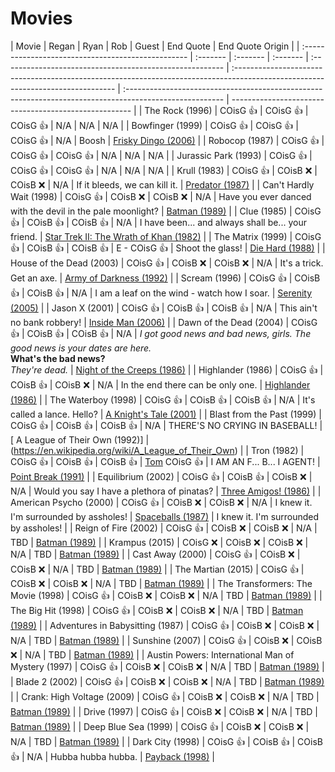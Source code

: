 # Movies

| Movie                                              | Regan    | Ryan     | Rob      | Guest                                                    | End Quote                                                                                                                       | End Quote Origin                                                                                        |
| :------------------------------------------------- | :------- | :------- | :------- | :------------------------------------------------------- | :------------------------------------------------------------------------------------------------------------------------------ | :------------------------------------------------------------------------------------------------------ | ----------------------------------------------------- |
| The Rock (1996)                                    | COisG 👍 | COisG 👍 | COisG 👍 | N/A                                                      | N/A                                                                                                                             | N/A                                                                                                     |
| Bowfinger (1999)                                   | COisG 👍 | COisG 👍 | COisG 👍 | N/A                                                      | Boosh                                                                                                                           | [Frisky Dingo (2006)](https://en.wikipedia.org/wiki/Frisky_Dingo)                                       |
| Robocop (1987)                                     | COisG 👍 | COisG 👍 | COisG 👍 | N/A                                                      | N/A                                                                                                                             | N/A                                                                                                     |
| Jurassic Park (1993)                               | COisG 👍 | COisG 👍 | COisG 👍 | N/A                                                      | N/A                                                                                                                             | N/A                                                                                                     |
| Krull (1983)                                       | COisG 👍 | COisB ❌ | COisB ❌ | N/A                                                      | If it bleeds, we can kill it.                                                                                                   | [Predator (1987)](<https://en.wikipedia.org/wiki/Predator_(film)>)                                      |
| Can't Hardly Wait (1998)                           | COisG 👍 | COisB ❌ | COisB ❌ | N/A                                                      | Have you ever danced with the devil in the pale moonlight?                                                                      | [Batman (1989)](<https://en.wikipedia.org/wiki/Batman_(1989_film)>)                                     |
| Clue (1985)                                        | COisG 👍 | COisB 👍 | COisB 👍 | N/A                                                      | I have been... and always shall be... your friend.                                                                              | [Star Trek II: The Wrath of Khan (1982)](https://en.wikipedia.org/wiki/Star_Trek_II:_The_Wrath_of_Khan) |
| The Matrix (1999)                                  | COisG 👍 | COisB 👍 | COisB 👍 | E - COisG 👍                                             | Shoot the glass!                                                                                                                | [Die Hard (1988)](https://en.wikipedia.org/wiki/Die_Hard)                                               |
| House of the Dead (2003)                           | COisG 👍 | COisB ❌ | COisB ❌ | N/A                                                      | It's a trick. Get an axe.                                                                                                       | [Army of Darkness (1992)](https://en.wikipedia.org/wiki/Army_of_Darkness)                               |
| Scream (1996)                                      | COisG 👍 | COisB 👍 | COisB 👍 | N/A                                                      | I am a leaf on the wind - watch how I soar.                                                                                     | [Serenity (2005)](<https://en.wikipedia.org/wiki/Serenity_(2005_film)>)                                 |
| Jason X (2001)                                     | COisG 👍 | COisB 👍 | COisB 👍 | N/A                                                      | This ain't no bank robbery!                                                                                                     | [Inside Man (2006)](https://en.wikipedia.org/wiki/Inside_Man)                                           |
| Dawn of the Dead (2004)                            | COisG 👍 | COisB 👍 | COisB 👍 | N/A                                                      | _I got good news and bad news, girls. The good news is your dates are here._ <br> **What's the bad news?** <br> _They're dead._ | [Night of the Creeps (1986)](https://en.wikipedia.org/wiki/Night_of_the_Creeps)                         |
| Highlander (1986)                                  | COisG 👍 | COisB 👍 | COisB ❌ | N/A                                                      | In the end there can be only one.                                                                                               | [Highlander (1986)](<https://en.wikipedia.org/wiki/Highlander_(film)>)                                  |
| The Waterboy (1998)                                | COisG 👍 | COisB 👍 | COisB 👍 | N/A                                                      | It's called a lance. Hello?                                                                                                     | [A Knight's Tale (2001)](https://en.wikipedia.org/wiki/A_Knight%27s_Tale)                               |
| Blast from the Past (1999)                         | COisG 👍 | COisB 👍 | COisB 👍 | N/A                                                      | THERE'S NO CRYING IN BASEBALL!                                                                                                  | [ A League of Their Own (1992)]                                                                         | (https://en.wikipedia.org/wiki/A_League_of_Their_Own) |
| Tron (1982)                                        | COisG 👍 | COisB 👍 | COisB 👍 | [Tom](https://thetomcastpopcast.transistor.fm/) COisG 👍 | I AM AN F... B... I AGENT!                                                                                                      | [Point Break (1991)](<https://en.wikipedia.org/wiki/Point_Break_(2015_film)>)                           |
| Equilibrium (2002)                                 | COisG 👍 | COisB 👍 | COisB ❌ | N/A                                                      | Would you say I have a plethora of pinatas?                                                                                     | [Three Amigos! (1986)](https://en.wikipedia.org/wiki/Three_Amigos)                                      |
| American Psycho (2000)                             | COisG 👍 | COisB ❌ | COisB ❌ | N/A                                                      | I knew it. I'm surrounded by assholes!                                                                                          | [Spaceballs (1987)](https://en.wikipedia.org/wiki/Spaceballs)                                           | I knew it. I'm surrounded by assholes!                |
| Reign of Fire (2002)                               | COisG 👍 | COisB ❌ | COisB ❌ | N/A                                                      | TBD                                                                                                                             | [Batman (1989)](<https://en.wikipedia.org/wiki/Predator_(film)>)                                        |
| Krampus (2015)                                     | COisG ❌ | COisB ❌ | COisB ❌ | N/A                                                      | TBD                                                                                                                             | [Batman (1989)](<https://en.wikipedia.org/wiki/Predator_(film)>)                                        |
| Cast Away (2000)                                   | COisG 👍 | COisB ❌ | COisB ❌ | N/A                                                      | TBD                                                                                                                             | [Batman (1989)](<https://en.wikipedia.org/wiki/Predator_(film)>)                                        |
| The Martian (2015)                                 | COisG 👍 | COisB ❌ | COisB ❌ | N/A                                                      | TBD                                                                                                                             | [Batman (1989)](<https://en.wikipedia.org/wiki/Predator_(film)>)                                        |
| The Transformers: The Movie (1998)                 | COisG 👍 | COisB ❌ | COisB ❌ | N/A                                                      | TBD                                                                                                                             | [Batman (1989)](<https://en.wikipedia.org/wiki/Predator_(film)>)                                        |
| The Big Hit (1998)                                 | COisG 👍 | COisB ❌ | COisB ❌ | N/A                                                      | TBD                                                                                                                             | [Batman (1989)](<https://en.wikipedia.org/wiki/Predator_(film)>)                                        |
| Adventures in Babysitting (1987)                   | COisG 👍 | COisB ❌ | COisB ❌ | N/A                                                      | TBD                                                                                                                             | [Batman (1989)](<https://en.wikipedia.org/wiki/Predator_(film)>)                                        |
| Sunshine (2007)                                    | COisG 👍 | COisB ❌ | COisB ❌ | N/A                                                      | TBD                                                                                                                             | [Batman (1989)](<https://en.wikipedia.org/wiki/Predator_(film)>)                                        |
| Austin Powers: International Man of Mystery (1997) | COisG 👍 | COisB ❌ | COisB ❌ | N/A                                                      | TBD                                                                                                                             | [Batman (1989)](<https://en.wikipedia.org/wiki/Predator_(film)>)                                        |
| Blade 2 (2002)                                     | COisG 👍 | COisB ❌ | COisB ❌ | N/A                                                      | TBD                                                                                                                             | [Batman (1989)](<https://en.wikipedia.org/wiki/Predator_(film)>)                                        |
| Crank: High Voltage (2009)                         | COisG 👍 | COisB ❌ | COisB ❌ | N/A                                                      | TBD                                                                                                                             | [Batman (1989)](<https://en.wikipedia.org/wiki/Predator_(film)>)                                        |
| Drive (1997)                                       | COisG 👍 | COisB ❌ | COisB ❌ | N/A                                                      | TBD                                                                                                                             | [Batman (1989)](<https://en.wikipedia.org/wiki/Predator_(film)>)                                        |
| Deep Blue Sea (1999)                               | COisG 👍 | COisB ❌ | COisB ❌ | N/A                                                      | TBD                                                                                                                             | [Batman (1989)](<https://en.wikipedia.org/wiki/Predator_(film)>)                                        |
| Dark City (1998)                                   | COisG 👍 | COisB 👍 | COisB 👍 | N/A                                                      | Hubba hubba hubba.                                                                                                              | [Payback (1998)](<https://en.wikipedia.org/wiki/Payback_(1999_film)>)                                   |
